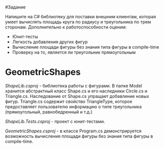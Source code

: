 #Задание

Напишите на C# библиотеку для поставки внешним клиентам, которая умеет вычислять площадь круга по радиусу и треугольника по трем сторонам. 
Дополнительно к работоспособности оценим:
- Юнит-тесты
- Легкость добавления других фигур
- Вычисление площади фигуры без знания типа фигуры в compile-time
- Проверку на то, является ли треугольник прямоугольным

# GeometricShapes

*ShapeLib.csproj* - библиотека работы с фигурами. В папке Model хранится абстрактный класс Shape.cs и его наследники Circle.cs и Triangle.cs. Наследование от Shape.cs
упращает добавление новых фигур. Triangle.cs содержит свойство TriangleType, которое предоставляет пользователю информацию о типе треугольника (прямоугольный, равнобедренный и т.д.)

*ShapeLib.Tests.csproj* - проект с юнит-тестами.

*GeometricShapes.csproj* - в классе Program.cs демонстрируется возможность вычисления площади фигуры без знания типа фигуры в compile-time.
